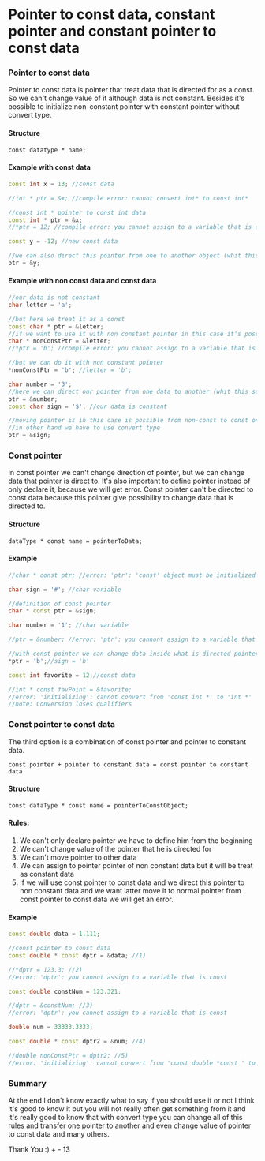 # Pointer to const data, constant pointer and constant pointer to const data

### Pointer to const data

Pointer to const data is pointer that treat data that is directed for as a const. So we can't change value of it although data is not constant. Besides it's possible to initialize non-constant pointer with constant pointer without convert type.

#### Structure

    const datatype * name;

#### Example with const data
```cpp
const int x = 13; //const data

//int * ptr = &x; //compile error: cannot convert int* to const int*

//const int * pointer to const int data
const int * ptr = &x;
//*ptr = 12; //compile error: you cannot assign to a variable that is const

const y = -12; //new const data

//we can also direct this pointer from one to another object (whit this same type)
ptr = &y;
```

#### Example with non const data and const data
```cpp
//our data is not constant
char letter = 'a';

//but here we treat it as a const
const char * ptr = &letter;
//if we want to use it with non constant pointer in this case it's possible
char * nonConstPtr = &letter;
//*ptr = 'b'; //compile error: you cannot assign to a variable that is const

//but we can do it with non constant pointer
*nonConstPtr = 'b'; //letter = 'b';

char number = '3';
//here we can direct our pointer from one data to another (whit this same data type)
ptr = &number;
const char sign = '$'; //our data is constant

//moving pointer is in this case is possible from non-const to const one
//in other hand we have to use convert type
ptr = &sign;
```

### Const pointer

In const pointer we can't change direction of pointer, but we can change data that pointer is direct to. It's also important to define pointer instead of only declare it, because we will get error. Const pointer can't be directed to const data because this pointer give possibility to change data that is directed to.

#### Structure
    dataType * const name = pointerToData;

#### Example
```cpp
//char * const ptr; //error: 'ptr': 'const' object must be initialized if not 'extern'

char sign = '#'; //char variable

//definition of const pointer
char * const ptr = &sign;

char number = '1'; //char variable

//ptr = &number; //error: 'ptr': you cannont assign to a variable that is const

//with const pointer we can change data inside what is directed pointer to
*ptr = 'b';//sign = 'b'

const int favorite = 12;//const data

//int * const favPoint = &favorite;
//error: 'initializing': cannot convert from 'const int *' to 'int *'
//note: Conversion loses qualifiers
```

### Const pointer to const data
The third option is a combination of const pointer and pointer to constant data.

    const pointer + pointer to constant data = const pointer to constant data

#### Structure

    const dataType * const name = pointerToConstObject;

#### Rules:
1) We can't only declare pointer we have to define him from the beginning
2) We can't change value of the pointer that he is directed for
3) We can't move pointer to other data
4) We can assign to pointer pointer of non constant data but it will be treat as constant data
5) If we will use const pointer to const data and we direct this pointer to non constant data and we want latter move it to normal pointer from const pointer to const data we will get an error.

#### Example
```cpp
const double data = 1.111;

//const pointer to const data
const double * const dptr = &data; //1)

//*dptr = 123.3; //2)
//error: 'dptr': you cannot assign to a variable that is const

const double constNum = 123.321;

//dptr = &constNum; //3)
//error: 'dptr': you cannot assign to a variable that is const

double num = 33333.3333;

const double * const dptr2 = &num; //4)

//double nonConstPtr = dptr2; //5)
//error: 'initializing': cannot convert from 'const double *const ' to 'double *'

```

### Summary
At the end I don't know exactly what to say if you should use it or not I think it's good to know it but you will not really often get something from it and it's really good to know that with convert type you can change all of this rules and transfer one pointer to another and even change value of pointer to const data and many others.

Thank You :) + - 13